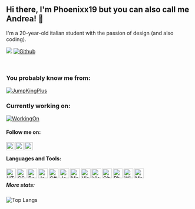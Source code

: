 ## Hi there, I'm Phoenixx19 but you can also call me Andrea! 👋
I'm a 20-year-old italian student with the passion of design (and also coding).

![](https://visitor-badge.laobi.icu/badge?page_id=Phoenixx19.Phoenixx19)
[![Github](https://img.shields.io/github/followers/Phoenixx19?label=Follow&style=social)](https://github.com/Phoenixx19)

<br />

### You probably know me from:
[![JumpKingPlus](https://github-readme-stats.vercel.app/api/pin/?username=Phoenixx19&repo=JumpKingPlus&show_owner=true)](https://github.com/Phoenixx19/JumpKingPlus)

### Currently working on:
[![WorkingOn](https://github-readme-stats.vercel.app/api/pin/?username=JumpKingMods&repo=JumpKingMods.github.io&show_owner=false)](https://github.com/JumpKingMods/JumpKingMods.github.io)

#### Follow me on:
<span>
  <!--<img align="left" alt="Website (Work in Progress)" width="22px" src="https://raw.githubusercontent.com/iconic/open-iconic/master/svg/globe.svg" />-->
</span>
<a href="https://www.twitter.com/phxx19">
  <img align="left" alt="Twitter" width="22px" src="https://cdn.jsdelivr.net/npm/simple-icons@v3/icons/twitter.svg" />
</a>
<a href="mailto:andreaseppi@outlook.it">
  <img align="left" alt="Twitter" width="22px" src="https://cdn.jsdelivr.net/npm/simple-icons@3.4.0/icons/gmail.svg" />
</a>
<a href="https://www.last.fm/user/phxx19">
  <img align="left" alt="Lastfm" width="22px"   src="https://camo.githubusercontent.com/a0fef5fbb3e6ed7620d673b7b51b4e458b1cdf70/68747470733a2f2f63646e2e6f6e6c696e65776562666f6e74732e636f6d2f7376672f696d675f343331312e737667" />
</a>

<br />

#### Languages and Tools:
<span>
<img align="left" alt="HTML5" width="26px" src="https://cdn.jsdelivr.net/npm/simple-icons@3.4.0/icons/html5.svg" />
<img align="left" alt="CSS3" width="26px" src="https://cdn.jsdelivr.net/npm/simple-icons@3.4.0/icons/css3.svg" />
<img align="left" alt="Bootstrap" width="26px" src="https://cdn.jsdelivr.net/npm/simple-icons@3.4.0/icons/bootstrap.svg" />
<img align="left" alt="JavaScript" width="26px" src="https://cdn.jsdelivr.net/npm/simple-icons@3.4.0/icons/javascript.svg" />
<img align="left" alt="C#" width="26px" src="https://cdn.jsdelivr.net/npm/simple-icons@3.4.0/icons/csharp.svg" />
<img align="left" alt="Jekyll" width="26px" src="https://cdn.jsdelivr.net/npm/simple-icons@3.4.0/icons/jekyll.svg" />  
<img align="left" alt="Markdown" width="26px" src="https://cdn.jsdelivr.net/npm/simple-icons@3.4.0/icons/markdown.svg" />
<img align="left" alt="Visual Studio Code" width="26px" src="https://cdn.jsdelivr.net/npm/simple-icons@3.4.0/icons/visualstudiocode.svg" />
<img align="left" alt="Visual Studio" width="26px" src="https://cdn.jsdelivr.net/npm/simple-icons@3.4.0/icons/visualstudio.svg" />
<img align="left" alt="GitHub" width="26px" src="https://cdn.jsdelivr.net/npm/simple-icons@3.4.0/icons/github.svg" />
<img align="left" alt="Photoshop" width="26px" src="https://cdn.jsdelivr.net/npm/simple-icons@3.4.0/icons/adobephotoshop.svg" />
<img align="left" alt="Windows" width="26px" src="https://cdn.jsdelivr.net/npm/simple-icons@3.4.0/icons/windows.svg" />
<img align="left" alt="Mac OS" width="26px" src="https://cdn.jsdelivr.net/npm/simple-icons@3.4.0/icons/apple.svg" />
</span>
<br />

##### More stats:
<!-- ![Github stats](https://github-readme-stats.vercel.app/api?username=Phoenixx19&show_icons=true) -->
![Top Langs](https://github-readme-stats.vercel.app/api/top-langs/?username=Phoenixx19&layout=compact)
